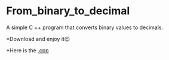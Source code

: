 # From_binary_to_decimal
A simple C ++ program that converts binary values ​​to decimals.

*Download and enjoy it😉

*Here is the [.cpp](https://github.com/kevin-sh5/From_binary_to_decimal/blob/main/convertire_da_binario.cpp)

